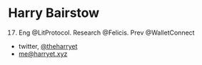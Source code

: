 # Harry Bairstow

17. Eng @LitProtocol. Research @Felicis. Prev @WalletConnect

* twitter, [@theharryet](https://twitter.com/theharryet)
* [me@harryet.xyz](mailto:me@harryet.xyz)
